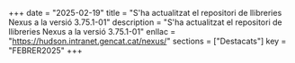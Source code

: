 +++
date        = "2025-02-19"
title       = "S'ha actualitzat el repositori de llibreries Nexus a la versió 3.75.1-01"
description = "S'ha actualitzat el repositori de llibreries Nexus a la versió 3.75.1-01"
enllac      = "https://hudson.intranet.gencat.cat/nexus/"
sections    = ["Destacats"]
key         = "FEBRER2025"
+++

